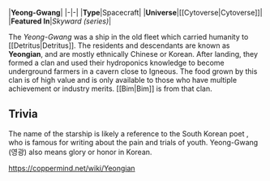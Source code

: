 |**Yeong-Gwang**|
|-|-|
|**Type**|Spacecraft|
|**Universe**|[[Cytoverse\|Cytoverse]]|
|**Featured In**|*Skyward (series)*|

The *Yeong-Gwang* was a ship in the old fleet which carried humanity to [[Detritus\|Detritus]].
The residents and descendants are known as **Yeongian**, and are mostly ethnically Chinese or Korean.
After landing, they formed a clan and used their hydroponics knowledge to become underground farmers in a cavern close to Igneous. The food grown by this clan is of high value and is only available to those who have multiple achievement or industry merits. [[Bim\|Bim]] is from that clan.

## Trivia
The name of the starship is likely a reference to the South Korean poet , who is famous for writing about the pain and trials of youth.
Yeong-Gwang (영광) also means glory or honor in Korean.


https://coppermind.net/wiki/Yeongian